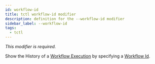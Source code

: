 ```yaml
---
id: workflow-id
title: tctl workflow-id modifier
description: definition for the --workflow-id modifier
sidebar_label: --workflow-id
tags:
  - tctl
---
```


_This modifier is required._

Show the History of a [Workflow Execution](/workflows#workflow-execution) by specifying a [Workflow Id](/concepts/what-is-a-workflow-id).
